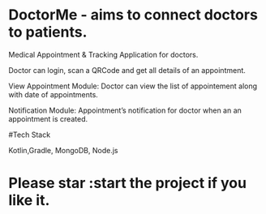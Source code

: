 # DoctorMe - aims to connect doctors to patients.

Medical Appointment & Tracking Application for doctors.

Doctor can login, scan a QRCode and get all details of an appointment.

View Appointment Module: Doctor can view the list of appointement along with date of appointments.

Notification Module: Appointment’s notification for doctor when an an appointment is created.

#Tech Stack

Kotlin,Gradle, MongoDB, Node.js

#


# Please star :start the project if you like it.
